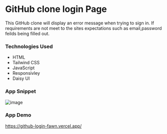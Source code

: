 # GitHub clone login Page

This GitHub clone will display an error message when trying to sign in. If requirements are not meet to the sites expectations such as email,password feilds being filled out.
### Technologies Used
* HTML
* Tailwind CSS
* JavaScript
* Responsivley 
* Daisy UI
### App Snippet
![image](https://user-images.githubusercontent.com/114354240/217070802-b59fc053-7411-4f50-8c7d-23c92e28f06b.png)
### App Demo
https://github-login-fawn.vercel.app/
